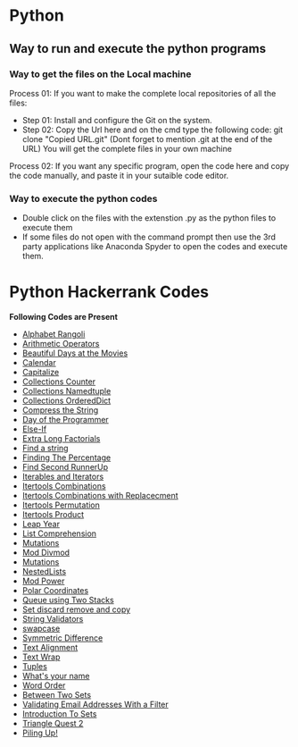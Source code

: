 # Python

## Way to run and execute the python programs
### Way to get the files on the Local machine
Process 01:  If you want to make the complete local repositories of all the files:
- Step 01: Install and configure the Git on the system.
- Step 02: Copy the Url here and on the cmd type the following code:  git clone "Copied URL.git"   (Dont forget to mention .git at the end of the URL)
You will get the complete files in your own machine

Process 02:  If you want any specific program, open the code here and copy the code manually, and paste it in your sutaible code editor.

### Way to execute the python codes
- Double click on the files with the extenstion .py as the python files to execute them
- If some files do not open with the command prompt then use the 3rd party applications like Anaconda Spyder to open the codes and execute them.

# Python Hackerrank Codes

**Following Codes are Present**

*  [Alphabet Rangoli](https://github.com/swapnanildutta/Hackerrank-Codes/blob/master/Python/AlphabetRangoli.py)
* [Arithmetic Operators](https://github.com/swapnanildutta/Hackerrank-Codes/blob/master/Python/ArithmeticOperators.py)
* [Beautiful Days at the Movies](https://www.hackerrank.com/challenges/beautiful-days-at-the-movies/problem)
* [Calendar](https://github.com/wanda15tw/Hackerrank-Codes/blob/Python/CalendarModule/Python/CalendarModule.py)
* [Capitalize](https://github.com/swapnanildutta/Hackerrank-Codes/blob/master/Python/Capitalize!.py)
* [Collections Counter](https://github.com/swapnanildutta/Hackerrank-Codes/blob/master/Python/CollectionsCounter.py)
* [Collections Namedtuple](https://github.com/swapnanildutta/Hackerrank-Codes/blob/master/Python/CollectionsNamedtuple.py)
* [Collections OrderedDict](https://github.com/swapnanildutta/Hackerrank-Codes/blob/master/Python/CollectionsOrderedDict.py)
* [Compress the String](https://github.com/swapnanildutta/Hackerrank-Codes/blob/master/Python/Compress%20the%20String.py)
* [Day of the Programmer](https://github.com/swapnanildutta/Hackerrank-Codes/blob/master/Python/Day-of-the-Programmer.py)
* [Else-If](https://github.com/swapnanildutta/Hackerrank-Codes/blob/master/Python/Else-If.py)
* [Extra Long Factorials](https://github.com/swapnanildutta/Hackerrank-Codes/blob/master/Python/ExtraLongFactorials.py)
* [Find a string](https://github.com/swapnanildutta/Hackerrank-Codes/blob/master/Python/Find%20a%20string.py)
* [Finding The Percentage](https://github.com/swapnanildutta/Hackerrank-Codes/blob/master/Python/FindingThePercentage.py)
* [Find Second RunnerUp](https://github.com/swapnanildutta/Hackerrank-Codes/blob/master/Python/FindSecondRunnerUp.py)
* [Iterables and Iterators](https://github.com/swapnanildutta/Hackerrank-Codes/blob/master/Python/Iterables%20and%20Iterators.py)
* [Itertools Combinations](https://github.com/swapnanildutta/Hackerrank-Codes/blob/master/Python/ItertoolsCombinations.py)
* [Itertools Combinations with Replacecment](https://github.com/swapnanildutta/Hackerrank-Codes/blob/master/Python/ItertoolsCombinations_with_replacement.py)
* [Itertools Permutation](https://github.com/swapnanildutta/Hackerrank-Codes/blob/master/Python/ItertoolsPermutations.py)
* [Itertools Product](https://github.com/swapnanildutta/Hackerrank-Codes/blob/master/Python/ItertoolsProduct.py)
* [Leap Year](https://github.com/swapnanildutta/Hackerrank-Codes/blob/master/Python/LeapYear.py)
* [List Comprehension](https://github.com/swapnanildutta/Hackerrank-Codes/blob/master/Python/ListComprehensions.py)
* [Mutations](https://github.com/swapnanildutta/Hackerrank-Codes/blob/master/Python/Mutations.py)
* [Mod Divmod](https://github.com/swapnanildutta/Hackerrank-Codes/blob/master/Python/ModDivmod.py)
* [Mutations](https://github.com/swapnanildutta/Hackerrank-Codes/blob/master/Python/Mutations.py)
* [NestedLists](https://github.com/swapnanildutta/Hackerrank-Codes/blob/master/Python/NestedLists.py)
* [Mod Power](https://github.com/swapnanildutta/Hackerrank-Codes/blob/master/Python/Power%20-%20Mod%20Power.py)
* [Polar Coordinates](https://github.com/wanda15tw/Hackerrank-Codes/blob/Python/CalendarModule/Python/Polar%20Coordinates.py)
* [Queue using Two Stacks](https://github.com/bolajixi/Hackerrank-Codes/blob/Add_Queue-DoubleStack/Python/QueueUsingTwoStacks.py)
* [Set discard remove and copy](https://github.com/swapnanildutta/Hackerrank-Codes/blob/master/Python/Set%20.discard()%2C%20.remove()%20%26%20.pop().py)
* [String Validators](https://github.com/swapnanildutta/Hackerrank-Codes/blob/master/Python/String%20Validators.py)
* [swapcase](https://github.com/swapnanildutta/Hackerrank-Codes/blob/master/Python/sWAPcASE.py)
* [Symmetric Difference](https://github.com/swapnanildutta/Hackerrank-Codes/blob/master/Python/SymmetricDifference.py)
* [Text Alignment](https://github.com/swapnanildutta/Hackerrank-Codes/blob/master/Python/Text%20Alignment.py)
* [Text Wrap](https://github.com/swapnanildutta/Hackerrank-Codes/blob/master/Python/Text%20Wrap.pyv)
* [Tuples](https://github.com/swapnanildutta/Hackerrank-Codes/blob/master/Python/Tuples.py)
* [What's your name](https://github.com/swapnanildutta/Hackerrank-Codes/blob/master/Python/What's%20Your%20Name.py)
* [Word Order](https://github.com/swapnanildutta/Hackerrank-Codes/blob/master/Python/Word%20Order.py)
* [Between Two Sets](https://www.hackerrank.com/challenges/between-two-sets/problem)
* [Validating Email Addresses With a Filter](https://github.com/TechLead-21/Hackerrank-Codes/blob/master/Python/Validating%20Email%20Addresses%20With%20a%20Filter.py)
* [Introduction To Sets](https://github.com/swapnanildutta/Hackerrank-Codes/blob/master/Python/IntroductionToSets.py)
* [Triangle Quest 2](https://github.com/swapnanildutta/Hackerrank-Codes/blob/master/Python/TriangleQuest2.py)
* [Piling Up!](https://github.com/swapnanildutta/Hackerrank-Codes/blob/master/Python/Piling_up.py)

